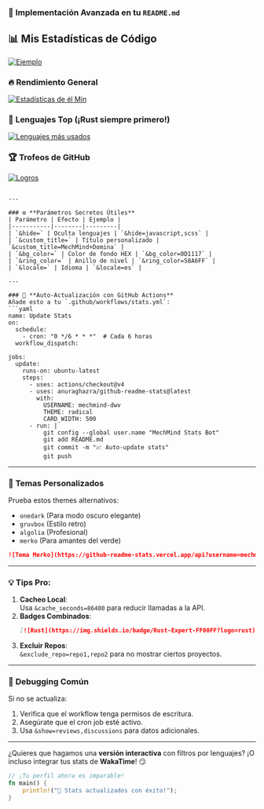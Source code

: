 ### 🚀 **Implementación Avanzada en tu `README.md`**
## 📊 **Mis Estadísticas de Código** 
[![Ejemplo](https://github-readme-stats.vercel.app/api/pin?username=anuraghazra&repo=github-readme-stats)](https://github.com/anuraghazra/github-readme-stats)
### 🔥 **Rendimiento General**
[![Estadísticas de él Min](https://github-readme-stats.vercel.app/api?username=mechmind-dwv&show_icons=true&theme=radical&hide_border=true&include_all_commits=true&count_private=true&custom_title=Stats+de+MechMind&title_color=FF00FF&icon_color=58A6FF&bg_color=0D1117)](https://github.com/mechmind-dwv)

### 🦀 **Lenguajes Top** (¡Rust siempre primero!)
[![Lenguajes más usados](https://github-readme-stats.vercel.app/api/top-langs/?username=mechmind-dwv&layout=compact&theme=dark&hide_border=true&langs_count=6&hide=html,css&card_width=450)](https://github.com/mechmind-dwv)

### 🏆 **Trofeos de GitHub**
[![Logros](https://github-profile-trophy.vercel.app/?username=mechmind-dwv&theme=onedark&margin-w=15&no-frame=true&rank=SSS,SS,S,AAA,AA,A,B)](https://github.com/mechmind-dwv)
```

---

### ⚙️ **Parámetros Secretos Útiles**
| Parámetro | Efecto | Ejemplo |
|-----------|--------|---------|
| `&hide=` | Oculta lenguajes | `&hide=javascript,scss` |
| `&custom_title=` | Título personalizado | `&custom_title=MechMind+Domina` |
| `&bg_color=` | Color de fondo HEX | `&bg_color=0D1117` |
| `&ring_color=` | Anillo de nivel | `&ring_color=58A6FF` |
| `&locale=` | Idioma | `&locale=es` |

---

### 🔄 **Auto-Actualización con GitHub Actions**
Añade esto a tu `.github/workflows/stats.yml`:
```yaml
name: Update Stats
on:
  schedule:
    - cron: "0 */6 * * *"  # Cada 6 horas
  workflow_dispatch:

jobs:
  update:
    runs-on: ubuntu-latest
    steps:
      - uses: actions/checkout@v4
      - uses: anuraghazra/github-readme-stats@latest
        with:
          USERNAME: mechmind-dwv
          THEME: radical
          CARD_WIDTH: 500
      - run: |
          git config --global user.name "MechMind Stats Bot"
          git add README.md
          git commit -m "📈 Auto-update stats"
          git push
```

---

### 🎨 **Temas Personalizados**
Prueba estos themes alternativos:
- `onedark` (Para modo oscuro elegante)
- `gruvbox` (Estilo retro)
- `algolia` (Profesional)
- `merko` (Para amantes del verde)

```markdown
![Tema Merko](https://github-readme-stats.vercel.app/api?username=mechmind-dwv&theme=merko)
```

---

### 💡 **Tips Pro**:
1. **Cacheo Local**:  
   Usa `&cache_seconds=86400` para reducir llamadas a la API.  
2. **Badges Combinados**:  
   ```markdown
   [![Rust](https://img.shields.io/badge/Rust-Expert-FF00FF?logo=rust)](https://github.com/mechmind-dwv)
   ```  
3. **Excluir Repos**:  
   `&exclude_repo=repo1,repo2` para no mostrar ciertos proyectos.

---

### 🐞 **Debugging Común**
Si no se actualiza:
1. Verifica que el workflow tenga permisos de escritura.  
2. Asegúrate que el cron job esté activo.  
3. Usa `&show=reviews,discussions` para datos adicionales.

---

¿Quieres que hagamos una **versión interactiva** con filtros por lenguajes? ¡O incluso integrar tus stats de **WakaTime**! 😏  

```rust
// ¡Tu perfil ahora es imparable!
fn main() {
    println!("🌟 Stats actualizados con éxito!");
}
```
